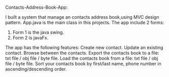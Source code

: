 Contacts-Address-Book-App:

I built a system that manage an contacts address book,using MVC design pattern.
App.java is the main class in this projects.
The app include 2 forms: 
1. Form 1 is the java swing.
2. Form 2 is javaFx.

The app has the following features:
Create new contact.
Update an existing contact.
Browse between the contacts.
Export the contacts book to a file: txt file / obj file / byte file.
Load the contacts book from a file: txt file / obj file / byte file.
Sort your contacts book by first/last name, phone number in ascending/descending order.

